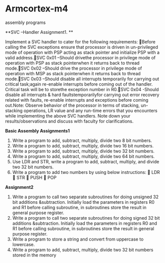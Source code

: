 # Armcortex-m4
assembly programs

**SVC –Handler Assignment1. **

Implement a SVC handler to cater for the following requirements: Before  calling  the  SVC  exceptions  ensure  that  processor  is  driven  in  un-privileged  mode  of operation with PSP acting as stack pointer and initialize PSP with a valid address.SVC  0x01 –Should drivethe  processor  in  privilege  mode  of  operation with  PSP  as  stack pointerwhen it returns back to thread mode.SVC  0x02 –Should  drive  the  processor  in  privilege  mode  of  operation  with  MSP  as  stack pointerwhen it returns back to thread mode.SVC  0x03 –Should  disable  all  interrupts  temporarily  for  carrying  out  critical task;again  re-enable  interrupts  before  coming  out  of  the  handler.  Critical  task  will  be  to  storethe exception number in R0.SVC  0x04 -Should  disable  all  interrupts  &  hard faultstemporarilyfor  carrying  out  error recovery related with faults, re-enable interrupts and exceptions before coming out.Note: Observe behavior of the processor in terms of stacking, un-stacking operations, LR value and any run-time errors that you encounters while implementing the above SVC handlers. Note down your results/observations and discuss with faculty for clarifications.   

**Basic Assembly Assignments1**

1) Write a program to add, subtract, multiply, divide two 8 bit numbers.
 2) Write a program to add, subtract, multiply, divide two 16 bit numbers.
 3) Write a program to add, subtract, multiply, divide two 32 bit numbers. 
4) Write a program to add, subtract, multiply, divide two 64 bit numbers. 
5) Use LDR and STR, write a program to add, subtract, multiply, and divide two 32 bit
numbers. 
6) Write a program to add two numbers by using below instructions:
 LDR
 STR
 PUSH
 POP


**Assignment2**
1) Write a program to call two separate subroutines for doing unsigned 32 bit additions &subtraction. Initially load the parameters in registers R0 and R1 before calling subroutine, in subroutines store the result in general purpose register.
2) Write a program to call two separate subroutines for doing signed 32 bit additions &subtraction. Initially load the parameters in registers R0 and R1 before calling subroutine, in subroutines store the result in general purpose register.
3) Write a program to store a string and convert from uppercase to lowercase.
4) Write a program to add, subtract, multiply, divide two 32 bit numbers stored in the memory
